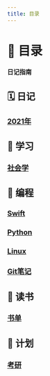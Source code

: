 ```yaml
---
title: 目录
---
```

# :book: 目录 

#### 日记指南 <Badge text="beta" type="warning"/> <Badge text="V0.02"/>

## :spiral_calendar: 日记
###  [2021年](/dairy/2021/) 

## :closed_book: 学习
###  [社会学](/study/sociology/) 


## :orange_book: 编程
###  [Swift](/biancheng/swift/)
###  [Python](/biancheng/python/)
### [Linux](/biancheng/linux/)
### [Git笔记](/biancheng/git/)


## :blue_book: 读书
### [书单](/read/booklist/)

## :page_facing_up: 计划
### [考研](/plan/kaoyan/)
